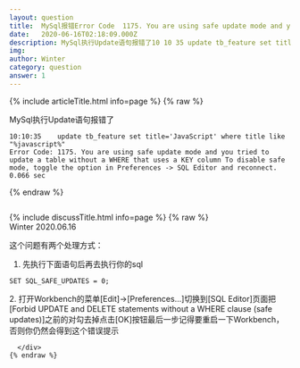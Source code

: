```yaml
---
layout: question
title:  MySql报错Error Code  1175. You are using safe update mode and you tried to update a table without a WHERE that uses a KEY column To disable safe mode, toggle the option in Preferences -> SQL Editor and reconnect.
date:   2020-06-16T02:18:09.000Z
description: MySql执行Update语句报错了10 10 35	update tb_feature set title='JavaScript' where titl...
img: 
author: Winter
category: question
answer: 1
---
```

<div class="article-root">
  <div class="article">
    {% include articleTitle.html info=page %}
    {% raw %}
    <div class="article-content"><p>MySql执行Update语句报错了</p><pre><code class="language-plaintext">10:10:35	update tb_feature set title='JavaScript' where title like "%javascript%"	
Error Code: 1175. You are using safe update mode and you tried to update a table without a WHERE that uses a KEY column To disable safe mode, toggle the option in Preferences -&gt; SQL Editor and reconnect.	0.066 sec</code></pre></div>
    {% endraw %}
  </div>
  <p style="height: 0;width:0;overflow: hidden;"> 第4255篇《MySql报错Error Code: 1175. You are using safe update mode and you tried to update a table without a WHERE that uses a KEY column To disable safe mode, toggle the option in Preferences -> SQL Editor and reconnect.》来自Winter(https://github.com/aiyld/aiyld.github.io)的站点</p>
  <div class="discuss-wrapper">
    {% include discussTitle.html info=page %}
    {% raw %}
    <div class="discuss-item">
        <div class="discuss-parent">
          <div class="discuss-meta">
            <span class="discuss-user">Winter</span>
            <span class="discuss-time">2020.06.16</span>
          </div>
          <div class="discuss-comment"><p>这个问题有两个处理方式：</p><ol><li>先执行下面语句后再去执行你的sql</li></ol><pre><code class="language-plaintext">SET SQL_SAFE_UPDATES = 0;</code></pre><p>2. 打开Workbench的菜单[Edit]-&gt;[Preferences...]切换到[SQL Editor]页面把[Forbid UPDATE and DELETE statements without a WHERE clause (safe updates)]之前的对勾去掉点击[OK]按钮最后一步记得要重启一下Workbench，否则你仍然会得到这个错误提示</p></div>
        </div>
        
      </div>
    {% endraw %}
  </div>
<div>
